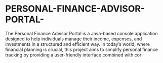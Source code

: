 # PERSONAL-FINANCE-ADVISOR-PORTAL-
The Personal Finance Advisor Portal is a Java-based console application designed to help individuals manage their income, expenses, and investments in a structured and efficient way. In today’s world, where financial planning is crucial, this project aims to simplify personal finance tracking by providing a user-friendly interface combined with cor
